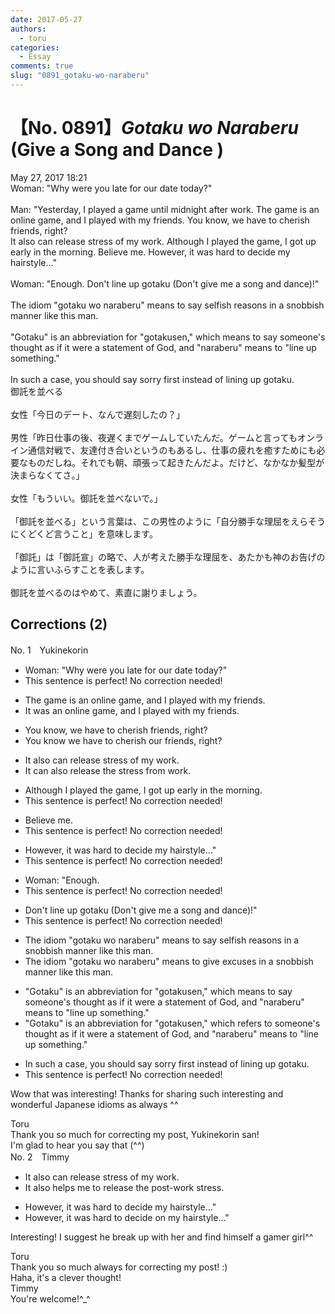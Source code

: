 ```yaml
---
date: 2017-05-27
authors:
  - toru
categories:
  - Essay
comments: true
slug: "0891_gotaku-wo-naraberu"
---
```


# 【No. 0891】<strong><em>Gotaku wo Naraberu</em></strong> (Give a Song and Dance )
<div class="date">May 27, 2017 18:21</div>
<div id="post"><div id="body_show_ori">
Woman: "Why were you late for our date today?"<br/><br/>Man: "Yesterday, I played a game until midnight after work. The game is an online game, and I played with my friends. You know, we have to cherish friends, right? <br/>It also can release stress of my work. Although I played the game, I got up early in the morning. Believe me. However, it was hard to decide my hairstyle..."<br/><br/>Woman: "Enough. Don't line up gotaku (Don't give me a song and dance)!"<br/><br/>The idiom "gotaku wo naraberu" means to say selfish reasons in a snobbish manner like this man.<br/><br/>"Gotaku" is an abbreviation for "gotakusen," which means to say someone's thought as if it were a statement of God, and "naraberu" means to "line up something."<br/><br/>In such a case, you should say sorry first instead of lining up gotaku.
</div></div>

<!-- more -->

<div id="post_ja"><div id="body_show_mo">
御託を並べる<br/><br/>女性「今日のデート、なんで遅刻したの？」<br/><br/>男性「昨日仕事の後、夜遅くまでゲームしていたんだ。ゲームと言ってもオンライン通信対戦で、友達付き合いというのもあるし、仕事の疲れを癒すためにも必要なものだしね。それでも朝、頑張って起きたんだよ。だけど、なかなか髪型が決まらなくてさ。」<br/><br/>女性「もういい。御託を並べないで。」<br/><br/>「御託を並べる」という言葉は、この男性のように「自分勝手な理屈をえらそうにくどくど言うこと」を意味します。<br/><br/>「御託」は「御託宣」の略で、人が考えた勝手な理屈を、あたかも神のお告げのように言いふらすことを表します。<br/><br/>御託を並べるのはやめて、素直に謝りましょう。
</div></div>

## Corrections (2)
<div id="block"><div class="first_name"> No. 1　<span class="just_name">Yukinekorin</span></div><div id="block2">
<ul class="correction_field">
<li class="incorrect">Woman: "Why were you late for our date today?"</li>
<li class="corrected perfect">This sentence is perfect! No correction needed!</li>
</ul>
<ul class="correction_field">
<li class="incorrect">The game is an online game, and I played with my friends.</li>
<li class="corrected correct">
<span class="f_blue">It was an </span>online game, and I played with my friends.
</li>
</ul>
<ul class="correction_field">
<li class="incorrect">You know, we have to cherish friends, right?</li>
<li class="corrected correct">
You know we have to cherish <span class="f_blue">our </span>friends, right?
</li>
</ul>
<ul class="correction_field">
<li class="incorrect">It also can release stress of my work.</li>
<li class="corrected correct">
It can <span class="f_blue">also </span>release <span class="f_blue">the </span>stress <span class="f_blue">from</span> work.
</li>
</ul>
<ul class="correction_field">
<li class="incorrect">Although I played the game, I got up early in the morning.</li>
<li class="corrected perfect">This sentence is perfect! No correction needed!</li>
</ul>
<ul class="correction_field">
<li class="incorrect">Believe me.</li>
<li class="corrected perfect">This sentence is perfect! No correction needed!</li>
</ul>
<ul class="correction_field">
<li class="incorrect">However, it was hard to decide my hairstyle..."</li>
<li class="corrected perfect">This sentence is perfect! No correction needed!</li>
</ul>
<ul class="correction_field">
<li class="incorrect">Woman: "Enough.</li>
<li class="corrected perfect">This sentence is perfect! No correction needed!</li>
</ul>
<ul class="correction_field">
<li class="incorrect">Don't line up gotaku (Don't give me a song and dance)!"</li>
<li class="corrected perfect">This sentence is perfect! No correction needed!</li>
</ul>
<ul class="correction_field">
<li class="incorrect">The idiom "gotaku wo naraberu" means to say selfish reasons in a snobbish manner like this man.</li>
<li class="corrected correct">
The idiom "gotaku wo naraberu" means to <span class="f_blue">give excuses</span> in a snobbish manner like this man.
</li>
</ul>
<ul class="correction_field">
<li class="incorrect">"Gotaku" is an abbreviation for "gotakusen," which means to say someone's thought as if it were a statement of God, and "naraberu" means to "line up something."</li>
<li class="corrected correct">
"Gotaku" is an abbreviation for "gotakusen," which <span class="f_blue">refers to</span> someone's thought as if it were a statement of God, and "naraberu" means to "line up something."
</li>
</ul>
<ul class="correction_field">
<li class="incorrect">In such a case, you should say sorry first instead of lining up gotaku.</li>
<li class="corrected perfect">This sentence is perfect! No correction needed!</li>
</ul>
<p class="comment_small">
 Wow that was interesting! Thanks for sharing such interesting and wonderful Japanese idioms as always ^^
</p>

</div><div class="name"><span class="just_name">Toru</span><br>
Thank you so much for correcting my post, Yukinekorin san!<br/>I'm glad to hear you say that (^^)
</div>
</div>
<div id="block"><div class="first_name"> No. 2　<span class="just_name">Timmy</span></div><div id="block2">
<ul class="correction_field">
<li class="incorrect">It also can release stress of my work.</li>
<li class="corrected correct">
It also <span class="f_blue">helps me to </span>release<span class="f_blue"> the</span> <span class="f_blue">post-</span>work stress.
</li>
</ul>
<ul class="correction_field">
<li class="incorrect">However, it was hard to decide my hairstyle..."</li>
<li class="corrected correct">
However, it was hard to decide <span class="f_blue">on</span> my hairstyle..."
</li>
</ul>
<p class="comment_small">
 Interesting! I suggest he break up with her and find himself a gamer girl^^
</p>

</div><div class="name"><span class="just_name">Toru</span><br>
Thank you so much always for correcting my post! :)<br/>Haha, it's a clever thought!
</div>
<div class="name"><span class="just_name">Timmy</span><br>
You're welcome!^_^
</div>
</div>
